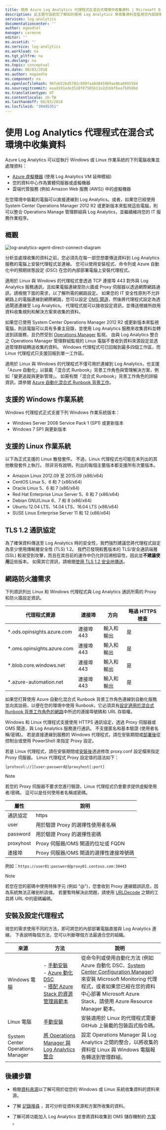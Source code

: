 ```yaml
---
title: 使用 Azure Log Analytics 代理程式在混合式環境中收集資料 | Microsoft Docs
description: 此主題可協助您了解如何使用 Log Analytics 來收集資料並監視您內部部署環境或其他雲端環境中裝載的電腦。
services: log-analytics
documentationcenter: ''
author: mgoedtel
manager: carmonm
editor: ''
ms.assetid: ''
ms.service: log-analytics
ms.workload: na
ms.tgt_pltfrm: na
ms.devlang: na
ms.topic: conceptual
ms.date: 08/03/2018
ms.author: magoedte
ms.component: na
ms.openlocfilehash: 96feb52bd5702c899faa8d845969ae8ba0995504
ms.sourcegitcommit: eaad191ede3510f07505b11e2d1bbfbaa7585dbd
ms.translationtype: HT
ms.contentlocale: zh-TW
ms.lasthandoff: 08/03/2018
ms.locfileid: "39495351"
---
```

# <a name="collect-data-in-a-hybrid-environment-with-log-analytics-agent"></a>使用 Log Analytics 代理程式在混合式環境中收集資料

Azure Log Analytics 可以從執行 Windows 或 Linux 作業系統的下列電腦收集並處理資料：

* [Azure 虛擬機器](log-analytics-quick-collect-azurevm.md) (使用 Log Analytics VM 延伸模組) 
* 您的資料中心作為實體伺服器或虛擬機器
* 雲端代管服務 (例如 Amazon Web 服務 (AWS)) 中的虛擬機器

在您環境中裝載的電腦可以直接連線到 Log Analytics。或者，如果您已經使用 System Center Operations Manager 2012 R2 或更新版本來監視這些電腦，則可以整合 Operations Manage 管理群組與 Log Analytics，並繼續維持您的 IT 服務作業程序。  

## <a name="overview"></a>概觀

![log-analytics-agent-direct-connect-diagram](media/log-analytics-concept-hybrid/log-analytics-on-prem-comms.png)

分析並處理收集的資料之前，您必須先在每一部您想要傳送資料到 Log Analytics 服務的電腦上安裝代理程式並連線。 您可以使用安裝程式、命令列或 Azure 自動化中的預期狀態設定 (DSC) 在您的內部部署電腦上安裝代理程式。 

適用於 Linux 與 Windows 的代理程式會透過 TCP 連接埠 443 對外與 Log Analytics 服務通訊，且如果電腦連線至防火牆或 Proxy 伺服器以透過網際網路通訊，請檢閱下面的需求，以了解所需的網路設定。  如果您的 IT 安全性原則不允許網路上的電腦連線到網際網路，您可以設定 [OMS 閘道](log-analytics-oms-gateway.md)，然後將代理程式設定為透過閘道連線至 Log Analytics。 代理程式就可以接收設定資訊，並傳送根據所啟用資料收集規則和解決方案來收集的資料。 

如果您已使用 System Center Operations Manager 2012 R2 或更新版本來監視電腦，則該電腦可以具有多重主目錄，並使用 Log Analytics 服務來收集資料並轉送到該服務，且仍然受到 [Operations Manager](log-analytics-om-agents.md) 監視。 由與 Log Analytics 整合之 Operations Manager 管理群組監視的 Linux 電腦不會收到資料來源設定並透過管理群組轉送收集的資料。 Windows 代理程式可已回報到最多四個工作區，而 Linux 代理程式只支援回報到單一工作區。  

適用於 Linux 與 Windows 的代理程式不僅可用於連線到 Log Analytics，也支援「Azure 自動化」以裝載「混合式 Runbook」背景工作角色與管理解決方案，例如「變更追蹤與更新管理」。  如需有關「混合式 Runbook」背景工作角色的詳細資訊，請參閱 [Azure 自動化混合式 Runbook 背景工作](../automation/automation-hybrid-runbook-worker.md)。  

## <a name="supported-windows-operating-systems"></a>支援的 Windows 作業系統
Windows 代理程式正式支援下列 Windows 作業系統版本：

* Windows Server 2008 Service Pack 1 (SP1) 或更新版本
* Windows 7 SP1 與更新版本

## <a name="supported-linux-operating-systems"></a>支援的 Linux 作業系統
以下為正式支援的 Linux 散發套件。  不過，Linux 代理程式也可能在未列出的其他散發套件上執行。  除非另有說明，列出的每個主要版本都支援所有次要版本。  

* Amazon Linux 2012.09 至 2015.09 (x86/x64)
* CentOS Linux 5、6 和 7 (x86/x64)  
* Oracle Linux 5、6 和 7 (x86/x64) 
* Red Hat Enterprise Linux Server 5、6 和 7 (x86/x64)
* Debian GNU/Linux 6、7 和 8 (x86/x64)
* Ubuntu 12.04 LTS、14.04 LTS、16.04 LTS (x86/x64)
* SUSE Linux Enterprise Server 11 和 12 (x86/x64)

## <a name="tls-12-protocol"></a>TLS 1.2 通訊協定
為了確保資料傳送至 Log Analytics 時的安全性，我們強烈建議您將代理程式設定為至少使用傳輸層安全性 (TLS) 1.2。 我們已發現較舊版本的 TLS/安全通訊端層 (SSL) 較易受到攻擊，而且在其目前的運作中仍允許回溯相容性，因此並**不建議使用**這些版本。  如需其它資訊，請檢閱[使用 TLS 1.2 安全地傳送](log-analytics-data-security.md#sending-data-securely-using-tls-12)。 

## <a name="network-firewall-requirements"></a>網路防火牆需求
下列資訊列出 Linux 和 Windows 代理程式與 Log Analytics 通訊所需的 Proxy 和防火牆設定資訊。  

|代理程式資源|連接埠 |方向 |略過 HTTPS 檢查|
|------|---------|--------|--------|   
|*.ods.opinsights.azure.com |連接埠 443 |輸入和輸出|是 |  
|*.oms.opinsights.azure.com |連接埠 443 |輸入和輸出|是 |  
|*.blob.core.windows.net |連接埠 443 |輸入和輸出|是 |  
|*.azure-automation.net |連接埠 443 |輸入和輸出|是 |  


如果您打算使用 Azure 自動化混合式 Runbook 背景工作角色連線到自動化服務並向其註冊，以便在您的環境中使用 Runbook，它必須具有[設定適用於混合式 Runbook 背景工作角色的網路](../automation/automation-hybrid-runbook-worker.md#network-planning)中所述的連接埠號碼和 URL 存取權。 

Windows 和 Linux 代理程式支援使用 HTTPS 通訊協定，透過 Proxy 伺服器或 OMS 閘道，與 Log Analytics 服務進行通訊。  不支援匿名和基本驗證 (使用者名稱/密碼)。  若是直接連線到服務的 Windows 代理程式，請在安裝期間或[部署後](log-analytics-agent-manage.md#update-proxy-settings)從控制台或使用 PowerShell 來指定 Proxy 設定。  

若是 Linux 代理程式，請在安裝期間或[安裝後](log-analytics-agent-manage.md#update-proxy-settings)透過修改 proxy.conf 設定檔來指定 Proxy 伺服器。  Linux 代理程式 Proxy 設定值的語法如下：

`[protocol://][user:password@]proxyhost[:port]`

> [!NOTE]
> 若您的 Proxy 伺服器不要求您進行驗證，Linux 代理程式仍會要求提供虛擬使用者/密碼。 這可以是任何使用者名稱或密碼。

|屬性| 說明 |
|--------|-------------|
|通訊協定 | https |
|user | 用於驗證 Proxy 的選擇性使用者名稱 |
|password | 用於驗證 Proxy 的選擇性密碼 |
|proxyhost | Proxy 伺服器/OMS 閘道的位址或 FQDN |
|連接埠 | Proxy 伺服器/OMS 閘道的選擇性連接埠號碼 |

例如：`https://user01:password@proxy01.contoso.com:30443`

> [!NOTE]
> 若您在您的密碼中使用特殊字元 (例如 "\@")，您會收到 Proxy 連線錯誤訊息，因為系統無法正確剖析該值。  若要暫時解決此問題，請使用 [URLDecode](https://www.urldecoder.org/) 之類的工具將 URL 中的密碼編碼。  

## <a name="install-and-configure-agent"></a>安裝及設定代理程式 
視您的需求使用不同的方法，即可將您的內部部署電腦直接與 Log Analytics 連線。 下表說明每個方法，您可以判斷哪個方法最適合您的組織。

|來源 | 方法 | 說明|
|-------|-------------|-------------|
| Windows 電腦|- [手動安裝](log-analytics-agent-windows.md)<br>- [Azure 動化 DSC](log-analytics-agent-windows.md#install-the-agent-using-dsc-in-azure-automation)<br>- [搭配 Azure Stack 的資源管理員範本](https://github.com/Azure/AzureStack-QuickStart-Templates/tree/master/MicrosoftMonitoringAgent-ext-win) |從命令列或使用自動化方法 (例如 Azure 自動化 DSC、[System Center Configuration Manager](https://docs.microsoft.com/sccm/apps/deploy-use/deploy-applications)) 來安裝 Microsoft Monitoring 代理程式，或者如果您已經在您的資料中心部署 Microsoft Azure Stack，請使用 Azure Resource Manager 範本。| 
|Linux 電腦| [手動安裝](log-analytics-quick-collect-linux-computer.md)|安裝適用於 Linux 的代理程式需要 GitHub 上裝載的包裝函式指令碼。 | 
| System Center Operations Manager|[將 Operations Manager 與 Log Analytics 整合](log-analytics-om-agents.md) | 設定 Operations Manager 與 Log Analytics 之間的整合，以將收集的資料從 Linux 與 Windows 電腦報告轉送到管理群組。|  

## <a name="next-steps"></a>後續步驟

* 檢閱[資料來源](log-analytics-data-sources.md)以了解可用於從您的 Windows 或 Linux 系統收集資料的資料來源。 

* 了解 [記錄搜尋](log-analytics-log-searches.md) ，其可分析從資料來源和方案所收集的資料。 

* 了解可將功能加入 Log Analytics 並會將資料收集到 OMS 儲存機制的 [方案](log-analytics-add-solutions.md) 。
